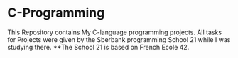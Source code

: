# C-Programming
This Repository contains My C-language programming projects. All tasks for Projects were given by the Sberbank programming School 21 while I was studying there.
**The School 21 is based on French Ecole 42. 
